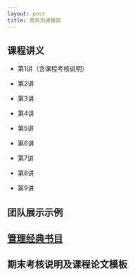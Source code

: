 ```yaml
---
layout: post
title: 商务沟通基础
---
```


## 课程讲义
* 第1讲（含课程考核说明）

* 第2讲

* 第3讲

* 第4讲

* 第5讲

* 第6讲

* 第7讲

* 第8讲

* 第9讲

## 团队展示示例

## [管理经典书目](http://sherylman.com/blog/%E7%AE%A1%E7%90%86%E7%BB%8F%E5%85%B8%E4%B9%A6%E7%9B%AE)

## 期末考核说明及课程论文模板
